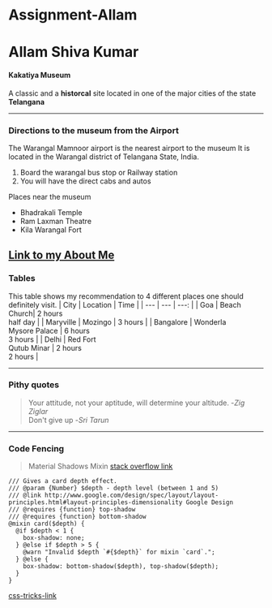 # Assignment-Allam
# Allam Shiva Kumar
#### Kakatiya Museum

A classic and a **historcal** site located in one of the major cities of the state **Telangana**

---
### Directions to the museum from the Airport

The Warangal Mamnoor airport is the nearest airport to the museum
It is located in the Warangal district of Telangana State, India.
1. Board the warangal bus stop or Railway station<br>
2. You will have the direct cabs and autos<br>

Places near the museum
- Bhadrakali Temple
- Ram Laxman Theatre
- Kila Warangal Fort

[Link to my About Me](https://github.com/Shiva17011999/Assignment2-Allam/blob/main/AboutMe.md)
---
### Tables
This table shows my recommendation to 4 different places one should definitely visit.
| City | Location | Time |
| --- | --- | ---: |
| Goa | Beach <br> Church| 2 hours <br> half day |
| Maryville | Mozingo | 3 hours |
| Bangalore | Wonderla <br> Mysore Palace | 6 hours <br> 3 hours |
| Delhi | Red Fort <br> Qutub Minar | 2 hours <br> 2 hours |

---
### Pithy quotes
>Your attitude, not your aptitude, will determine your altitude. -*Zig Ziglar* <br>
>Don't give up -*Sri Tarun*

---
### Code Fencing 
>Material Shadows Mixin
[stack overflow link](https://stackoverflow.com/questions/30533055/calculating-shadow-values-for-all-material-design-elevations/52740764#52740764)
```
/// Gives a card depth effect.
/// @param {Number} $depth - depth level (between 1 and 5)
/// @link http://www.google.com/design/spec/layout/layout-principles.html#layout-principles-dimensionality Google Design
/// @requires {function} top-shadow
/// @requires {function} bottom-shadow
@mixin card($depth) {
  @if $depth < 1 {
    box-shadow: none;
  } @else if $depth > 5 {
    @warn "Invalid $depth `#{$depth}` for mixin `card`.";
  } @else {
    box-shadow: bottom-shadow($depth), top-shadow($depth);  
  }
}
```
[css-tricks-link](https://css-tricks.com/snippets/sass/material-shadows-mixin/)



